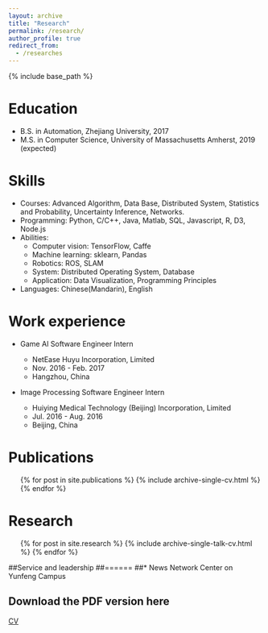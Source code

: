 ```yaml
---
layout: archive
title: "Research"
permalink: /research/
author_profile: true
redirect_from:
  - /researches
---
```


{% include base_path %}


Education
======
* B.S. in Automation, Zhejiang University, 2017
* M.S. in Computer Science, University of Massachusetts Amherst, 2019 (expected)

Skills
======
* Courses: Advanced Algorithm, Data Base, Distributed System, Statistics and Probability, Uncertainty Inference, Networks.
* Programming: Python, C/C++, Java, Matlab, SQL, Javascript, R, D3, Node.js
* Abilities:
  * Computer vision: TensorFlow, Caffe
  * Machine learning: sklearn, Pandas 
  * Robotics: ROS, SLAM
  * System: Distributed Operating System, Database
  * Application: Data Visualization, Programming Principles
* Languages: Chinese(Mandarin), English

Work experience
======
* Game AI Software Engineer Intern
  * NetEase Huyu Incorporation, Limited
  * Nov. 2016 - Feb. 2017
  * Hangzhou, China

* Image Processing Software Engineer Intern
  * Huiying Medical Technology (Beijing) Incorporation, Limited
  * Jul. 2016 - Aug. 2016
  * Beijing, China

Publications
======
  <ul>{% for post in site.publications %}
    {% include archive-single-cv.html %}
  {% endfor %}</ul>
  
Research
======
  <ul>{% for post in site.research %}
    {% include archive-single-talk-cv.html %}
  {% endfor %}</ul>
  
##Service and leadership
##======
##* News Network Center on Yunfeng Campus

Download the PDF version here
------
[CV](https://geshijoker.github.io/files/resume.pdf)
